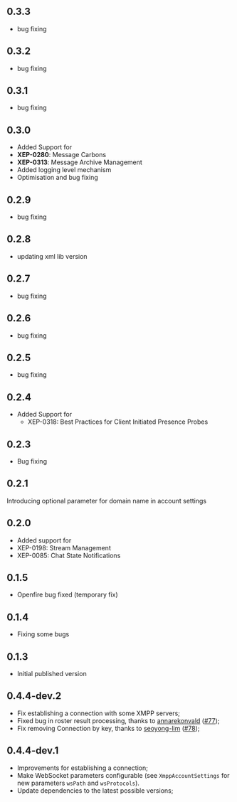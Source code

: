 ## 0.3.3
- bug fixing

## 0.3.2
- bug fixing

## 0.3.1
- bug fixing

## 0.3.0
- Added Support for
 - __XEP-0280__: Message Carbons
 - __XEP-0313__: Message Archive Management
 - Added logging level mechanism
 - Optimisation and bug fixing

## 0.2.9
- bug fixing

## 0.2.8
- updating xml lib version

## 0.2.7
- bug fixing

## 0.2.6
- bug fixing

## 0.2.5
- bug fixing
## 0.2.4

- Added Support for
  - XEP-0318: Best Practices for Client Initiated Presence Probes

## 0.2.3

- Bug fixing

## 0.2.1

Introducing optional parameter for domain name in account settings

## 0.2.0

- Added support for
 - XEP-0198: Stream Management
 - XEP-0085: Chat State Notifications

## 0.1.5

- Openfire bug fixed (temporary fix)

## 0.1.4

- Fixing some bugs

## 0.1.3

- Initial published version


## 0.4.4-dev.2

- Fix establishing a connection with some XMPP servers;
- Fixed bug in roster result processing, thanks to [annarekonvald](https://github.com/annarekonvald) ([#77](https://github.com/vukoye/xmpp_dart/pull/77));
- Fix removing Connection by key, thanks to [seoyong-lim](https://github.com/seoyong-lim) ([#78](https://github.com/vukoye/xmpp_dart/pull/78));

## 0.4.4-dev.1

- Improvements for establishing a connection;
- Make WebSocket parameters configurable (see `XmppAccountSettings` for new parameters `wsPath` and `wsProtocols`).
- Update dependencies to the latest possible versions;